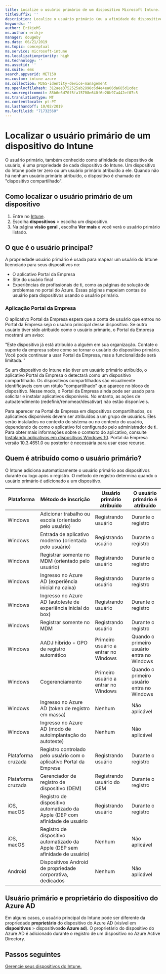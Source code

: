 ```yaml
---
title: Localize o usuário primário de um dispositivo Microsoft Intune.
titleSuffix: ''
description: Localize o usuário primário (ou a afinidade de dispositivo de usuário) de um dispositivo do Intune.
keywords: ''
author: ErikjeMS
ms.author: erikje
manager: dougeby
ms.date: 06/21/2019
ms.topic: conceptual
ms.service: microsoft-intune
ms.localizationpriority: high
ms.technology: ''
ms.assetid: ''
ms.suite: ems
search.appverid: MET150
ms.custom: intune-azure
ms.collection: M365-identity-device-management
ms.openlocfilehash: 312aee3752525ab2898c6d4e4ea06da685d1cdec
ms.sourcegitcommit: 88b6e6d70f5fa15708e640f6e20b97a442ef07c5
ms.translationtype: MT
ms.contentlocale: pt-PT
ms.lasthandoff: 10/02/2019
ms.locfileid: "71732560"
---
```

# <a name="find-the-primary-user-of-an-intune-device"></a>Localizar o usuário primário de um dispositivo do Intune

O usuário primário, também conhecido como afinidade de dispositivo de usuário, é uma propriedade de cada dispositivo do Intune. Um dispositivo do Intune pode ter zero ou um usuário primário atribuído a ele. Quando não há nenhum usuário primário atribuído, o dispositivo é chamado de "dispositivo compartilhado".

## <a name="how-to-find-a-devices-primary-user"></a>Como localizar o usuário primário de um dispositivo

1. Entre no [Intune](https://go.microsoft.com/fwlink/?linkid=2090973).
2. Escolha **dispositivos** > escolha um dispositivo.
3. Na página **visão geral** , escolha **Ver mais** e você verá o usuário primário listado.

## <a name="what-is-the-primary-user"></a>O que é o usuário principal?
A propriedade usuário primário é usada para mapear um usuário do Intune licenciado para seus dispositivos no:
- O aplicativo Portal da Empresa
- Site do usuário final
- Experiências de profissionais de ti, como as páginas de solução de problemas no portal do Azure. Essas páginas mapeiam contas de usuário para dispositivos usando o usuário primário.    

### <a name="company-portal-app"></a>Aplicação Portal da Empresa
O aplicativo Portal da Empresa espera que a conta de usuário que entrou no Portal da Empresa seja o usuário principal desse dispositivo. Se outro usuário tiver sido atribuído como o usuário primário, o Portal da Empresa mostrará um aviso:

"Este dispositivo já está atribuído a alguém em sua organização. Contate o suporte da empresa sobre como se tornar o usuário do dispositivo primário. Você pode continuar a usar Portal da Empresa, mas a funcionalidade será limitada. "

Se um dispositivo do Intune não tiver um usuário primário atribuído, o aplicativo Portal da Empresa o detectará como um dispositivo compartilhado. Os dispositivos compartilhados são visualmente identificáveis com um rótulo "compartilhado" que aparece no bloco do dispositivo. Nesse modo, o Portal da Empresa ainda pode ser usado para solicitar e instalar aplicativos disponíveis. No entanto, as ações de autoatendimento (redefinir/renomear/desativar) não estão disponíveis.  

Para aparecer na Portal da Empresa em dispositivos compartilhados, os aplicativos disponíveis devem ser atribuídos a um grupo de usuários. Eles serão instalados no contexto do sistema ou no contexto do usuário, dependendo de como o aplicativo foi configurado pelo administrador de ti. Para obter mais informações sobre o contexto do aplicativo, consulte [Instalando aplicativos em dispositivos Windows 10](../apps/apps-windows-10-app-deploy.md#installing-apps-on-windows-10-devices). Portal da Empresa versão 10.3.4651.0 ou posterior é necessária para usar esse recurso.


## <a name="who-is-assigned-as-the-primary-user"></a>Quem é atribuído como o usuário primário?
O Intune adiciona automaticamente o usuário primário aos dispositivos durante ou logo após o registro. O método de registro determina quando o usuário primário é adicionado a um dispositivo.

| Plataforma | Método de inscrição | Usuário primário atribuído | O usuário primário é atribuído |
| ---- | ---- | ---- | ---- |
| Windows | Adicionar trabalho ou escola (orientado pelo usuário) | Registrando usuário | Durante o registro |   
| Windows | Entrada de aplicativo moderno (orientada pelo usuário) | Registrando usuário | Durante o registro | 
| Windows | Registrar somente no MDM (orientado pelo usuário) | Registrando usuário | Durante o registro | 
| Windows | Ingresso no Azure AD (experiência inicial na caixa) | Registrando usuário | Durante o registro | 
| Windows | Ingresso no Azure AD (autoteste de experiência inicial do box) | Registrando usuário | Durante o registro | 
| Windows | Registrar somente no MDM | Registrando usuário | Durante o registro | 
| Windows | AADJ híbrido + GPO de registro automático | Primeiro usuário a entrar no Windows | Quando o primeiro usuário entra no Windows| 
| Windows | Cogerenciamento | Primeiro usuário a entrar no Windows | Quando o primeiro usuário entra no Windows | 
| Windows | Ingresso no Azure AD (token de registro em massa) | Nenhum | Não aplicável | 
| Windows | Ingresso no Azure AD (modo de autoimplantação do autoteste) | Nenhum | Não aplicável | 
| Plataforma cruzada | Registro controlado pelo usuário com o aplicativo Portal da Empresa | Registrando usuário | Durante o registro |
| Plataforma cruzada | Gerenciador de registro de dispositivo (DEM) | Registrando usuário do DEM | Durante o registro |
| iOS, macOS | Registro de dispositivo automatizado da Apple (DEP com afinidade de usuário | Registrando usuário | Durante o registro |
| iOS, macOS | Registro de dispositivo automatizado da Apple (DEP sem afinidade de usuário) | Nenhum | Não aplicável |
| Android | Dispositivos Android de propriedade corporativa, dedicados | Nenhum | Não aplicável |

## <a name="primary-user-and-azure-ad-device-owner"></a>Usuário primário e proprietário do dispositivo do Azure AD
Em alguns casos, o usuário principal do Intune pode ser diferente da propriedade **proprietário** do dispositivo do Azure AD (visível em **dispositivos** > dispositivos**do Azure ad**). O proprietário do dispositivo do Azure AD é adicionado durante o registro de um dispositivo no Azure Active Directory.

## <a name="next-steps"></a>Passos seguintes
[Gerencie seus dispositivos do Intune.](device-management.md)

